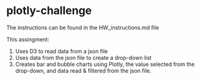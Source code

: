 # plotly-challenge

The instructions can be found in the HW_instructions.md file

This assingment:
1. Uses D3 to read data from a json file
2. Uses data from the json file to create a drop-down list
3. Creates bar and bubble charts using Plotly, the value selected from the drop-down, and data read & filtered from the json file.
